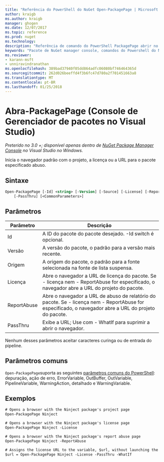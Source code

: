 ```yaml
---
title: "Referência do PowerShell do NuGet Open-PackagePage | Microsoft Docs"
author: kraigb
ms.author: kraigb
manager: ghogen
ms.date: 12/07/2017
ms.topic: reference
ms.prod: nuget
ms.technology: 
description: "Referência de comando do PowerShell PackagePage abrir no Console do Gerenciador de pacotes do NuGet no Visual Studio."
keywords: "Pacote de NuGet manager console, comandos do Powershell do NuGet, referência do Powershell do NuGet, abrir PackagePage"
ms.reviewer:
- karann-msft
- unniravindranathan
ms.openlocfilehash: 389bad37940f05dd864adfc06080bf746464365d
ms.sourcegitcommit: 262d026beeffd4f3b6fc47d780a2f701451663a8
ms.translationtype: MT
ms.contentlocale: pt-BR
ms.lasthandoff: 01/25/2018
---
```

# <a name="open-packagepage-package-manager-console-in-visual-studio"></a>Abra-PackagePage (Console de Gerenciador de pacotes no Visual Studio)

*Preterido no 3.0 +; disponível apenas dentro de [NuGet Package Manager Console](Package-Manager-Console.md) no Visual Studio no Windows.*

Inicia o navegador padrão com o projeto, a licença ou a URL para o pacote especificado abuso.

## <a name="syntax"></a>Sintaxe

```ps
Open-PackagePage [-Id] <string> [-Version] [-Source] [-License] [-ReportAbuse]
    [-PassThru] [<CommonParameters>]
```

## <a name="parameters"></a>Parâmetros

| Parâmetro | Descrição |
| --- | --- |
| Id | A ID do pacote do pacote desejado. -Id switch é opcional. |
| Versão | A versão do pacote, o padrão para a versão mais recente. |
| Origem | A origem do pacote, o padrão para a fonte selecionada na fonte de lista suspensa. |
| Licença | Abre o navegador a URL de licença do pacote. Se - licença nem - ReportAbuse for especificado, o navegador abre a URL do projeto do pacote. |
| ReportAbuse | Abre o navegador a URL de abuso de relatório do pacote. Se - licença nem - ReportAbuse for especificado, o navegador abre a URL do projeto do pacote. |
| PassThru | Exibe a URL; Use com - WhatIf para suprimir a abrir o navegador. |

Nenhum desses parâmetros aceitar caracteres curinga ou de entrada do pipeline.

## <a name="common-parameters"></a>Parâmetros comuns

`Open-PackagePage`suporta as seguintes [parâmetros comuns do PowerShell](http://go.microsoft.com/fwlink/?LinkID=113216): depuração, ação de erro, ErrorVariable, OutBuffer, OutVariable, PipelineVariable, WarningAction, detalhado e WarningVariable.

## <a name="examples"></a>Exemplos

```ps
# Opens a browser with the Ninject package's project page
Open-PackagePage Ninject

# Opens a browser with the Ninject package's license page
Open-PackagePage Ninject -License

# Opens a browser with the Ninject package's report abuse page  
Open-PackagePage Ninject -ReportAbuse

# Assigns the license URL to the variable, $url, without launching the browser
$url = Open-PackagePage Ninject -License -PassThru -WhatIf
```